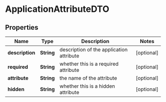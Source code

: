 
# ApplicationAttributeDTO

## Properties
Name | Type | Description | Notes
------------ | ------------- | ------------- | -------------
**description** | **String** | description of the application attribute |  [optional]
**required** | **String** | whether this is a required attribute |  [optional]
**attribute** | **String** | the name of the attribute |  [optional]
**hidden** | **String** | whether this is a hidden attribute |  [optional]



